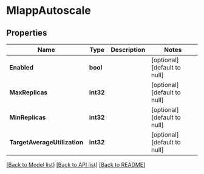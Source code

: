 # MlappAutoscale

## Properties
Name | Type | Description | Notes
------------ | ------------- | ------------- | -------------
**Enabled** | **bool** |  | [optional] [default to null]
**MaxReplicas** | **int32** |  | [optional] [default to null]
**MinReplicas** | **int32** |  | [optional] [default to null]
**TargetAverageUtilization** | **int32** |  | [optional] [default to null]

[[Back to Model list]](../README.md#documentation-for-models) [[Back to API list]](../README.md#documentation-for-api-endpoints) [[Back to README]](../README.md)


